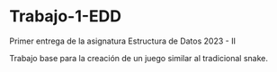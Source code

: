 # Trabajo-1-EDD
Primer entrega de la asignatura Estructura de Datos 2023 - II

Trabajo base para la creación de un juego similar al tradicional snake.
